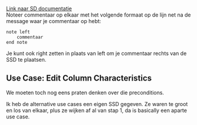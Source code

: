 [Link naar SD documentatie](http://plantuml.com/sequence-diagram "Official sequence diagram quick start.")  
Noteer commentaar op elkaar met
het volgende formaat op de lijn net
na de message waar je commentaar op hebt:  
```
note left  
    commentaar  
end note
```
Je kunt ook right zetten in plaats van left
om je commentaar rechts van de SSD te plaatsen.

## Use Case: Edit Column Characteristics

We moeten toch nog eens praten denken over die preconditions.  

Ik heb de alternative use cases een eigen SSD gegeven.
Ze waren te groot en los van elkaar, plus ze wijken af al van stap 1, da is basically een aparte use case.

